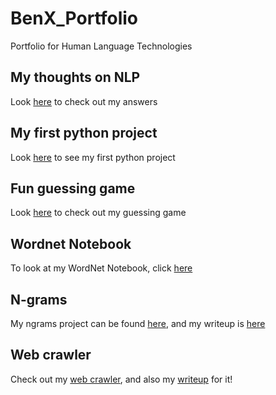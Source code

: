 # BenX_Portfolio
Portfolio for Human Language Technologies

## My thoughts on NLP
Look [here](Overview_of_NLP.pdf) to check out my answers 

## My first python project
Look [here](https://github.com/benchungus/Homework1) to see my first python project

## Fun guessing game
Look [here](https://github.com/benchungus/Homework2) to check out my guessing game

## Wordnet Notebook
To look at my WordNet Notebook, click [here](https://github.com/benchungus/BenX_Portfolio/blob/main/bzx180000Homework3.pdf)

## N-grams
My ngrams project can be found [here](https://github.com/benchungus/NgramsProgram), and my writeup is [here](https://github.com/benchungus/BenX_Portfolio/blob/main/Ngrams%20Narrative.pdf)

## Web crawler
Check out my [web crawler](https://github.com/benchungus/NLPWebCrawler), and also my [writeup](https://github.com/benchungus/BenX_Portfolio/blob/main/Net_Scraping_a_Corpus.pdf) for it!
